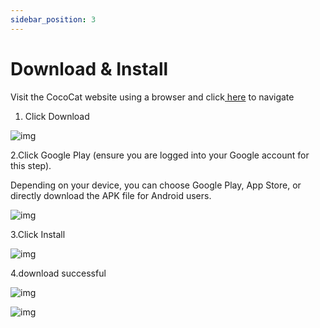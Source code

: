```yaml
---
sidebar_position: 3
---
```


# Download & Install

Visit the CocoCat website using a browser and click[ here](https://home.cococat.io/) to navigate

1. Click Download

   

![img](img/Download-and-Install-1.png)



2.Click Google Play (ensure you are logged into your Google account for this step).



Depending on your device, you can choose Google Play, App Store, or directly download the APK file for Android users.


![img](img/Download-and-Install-2.png)



3.Click Install



![img](img/Download-and-Install-3.png)



4.download successful



![img](img/Download-and-Install-4.png)





![img](img/Download-and-Install-5.png)


